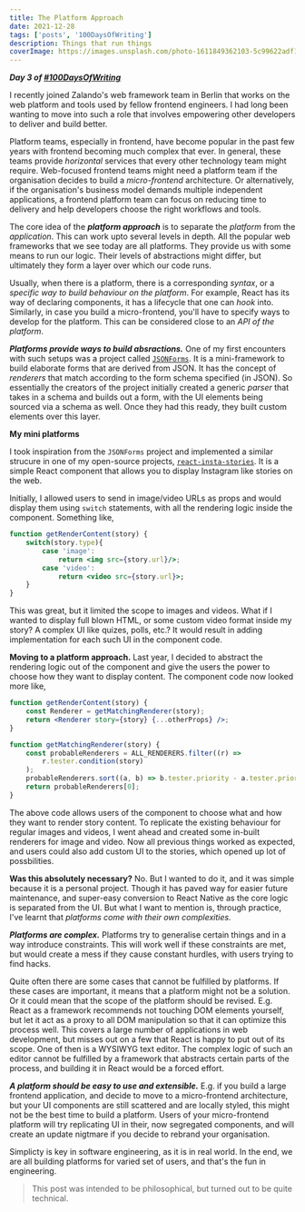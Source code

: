```yaml
---
title: The Platform Approach
date: 2021-12-28
tags: ['posts', '100DaysOfWriting']
description: Things that run things
coverImage: https://images.unsplash.com/photo-1611849362103-5c99622adf18?ixlib=rb-1.2.1&ixid=MnwxMjA3fDB8MHxwaG90by1wYWdlfHx8fGVufDB8fHx8&auto=format&fit=crop&w=2064&q=80
---
```


**_Day 3 of [#100DaysOfWriting](/tags/100DaysOfWriting/)_**

I recently joined Zalando's web framework team in Berlin that works on the web platform and tools used by fellow frontend engineers. I had long been wanting to move into such a role that involves empowering other developers to deliver and build better.

Platform teams, especially in frontend, have become popular in the past few years with frontend becoming much complex that ever. In general, these teams provide _horizontal_ services that every other technology team might require. Web-focused frontend teams might need a platform team if the organisation decides to build a _micro-frontend_ architecture. Or alternatively, if the organisation's business model demands multiple independent applications, a frontend platform team can focus on reducing time to delivery and help developers choose the right workflows and tools.

The core idea of the **_platform approach_** is to separate the _platform_ from the _application_. This can work upto several levels in depth. All the popular web frameworks that we see today are all platforms. They provide us with some means to run our logic. Their levels of abstractions might differ, but ultimately they form a layer over which our code runs.

Usually, when there is a platform, there is a corresponding _syntax_, or a _specific way to build behaviour on the platform_. For example, React has its way of declaring components, it has a lifecycle that one can _hook_ into. Similarly, in case you build a micro-frontend, you'll have to specify ways to develop for the platform. This can be considered close to an _API of the platform_.

**_Platforms provide ways to build absractions._** One of my first encounters with such setups was a project called [`JSONForms`](https://jsonforms.io/). It is a mini-framework to build elaborate forms that are derived from JSON. It has the concept of _renderers_ that match according to the form schema specified (in JSON). So essentially the creators of the project initially created a generic _parser_ that takes in a schema and builds out a form, with the UI elements being sourced via a schema as well. Once they had this ready, they built custom elements over this layer.

**My mini platforms**

I took inspiration from the `JSONForms` project and implemented a similar strucure in one of my open-source projects, [`react-insta-stories`](https://github.com/mohitk05/react-insta-stories). It is a simple React component that allows you to display Instagram like stories on the web.

Initially, I allowed users to send in image/video URLs as props and would display them using `switch` statements, with all the rendering logic inside the component. Something like,

```jsx
function getRenderContent(story) {
    switch(story.type){
        case 'image':
            return <img src={story.url}/>;
        case 'video':
            return <video src={story.url}>;
    }
}
```

This was great, but it limited the scope to images and videos. What if I wanted to display full blown HTML, or some custom video format inside my story? A complex UI like quizes, polls, etc.? It would result in adding implementation for each such UI in the component code.

**Moving to a platform approach.** Last year, I decided to abstract the rendering logic out of the component and give the users the power to choose how they want to display content. The component code now looked more like,

```jsx
function getRenderContent(story) {
	const Renderer = getMatchingRenderer(story);
	return <Renderer story={story} {...otherProps} />;
}

function getMatchingRenderer(story) {
	const probableRenderers = ALL_RENDERERS.filter((r) =>
		r.tester.condition(story)
	);
	probableRenderers.sort((a, b) => b.tester.priority - a.tester.priority);
	return probableRenderers[0];
}
```

The above code allows users of the component to choose what and how they want to render story content. To replicate the existing behaviour for regular images and videos, I went ahead and created some in-built renderers for image and video. Now all previous things worked as expected, and users could also add custom UI to the stories, which opened up lot of possbilities.

**Was this absolutely necessary?** No. But I wanted to do it, and it was simple because it is a personal project. Though it has paved way for easier future maintenance, and super-easy conversion to React Native as the core logic is separated from the UI. But what I want to mention is, through practice, I've learnt that _platforms come with their own complexities._

**_Platforms are complex._** Platforms try to generalise certain things and in a way introduce constraints. This will work well if these constraints are met, but would create a mess if they cause constant hurdles, with users trying to find hacks.

Quite often there are some cases that cannot be fulfilled by platforms. If these cases are important, it means that a platform might not be a solution. Or it could mean that the scope of the platform should be revised. E.g. React as a framework recommends not touching DOM elements yourself, but let it act as a proxy to all DOM manipulation so that it can optimize this process well. This covers a large number of applications in web development, but misses out on a few that React is happy to put out of its scope. One of then is a WYSIWYG text editor. The complex logic of such an editor cannot be fulfilled by a framework that abstracts certain parts of the process, and building it in React would be a forced effort.

**_A platform should be easy to use and extensible._** E.g. if you build a large frontend application, and decide to move to a micro-frontend architecture, but your UI components are still scattered and are locally styled, this might not be the best time to build a platform. Users of your micro-frontend platform will try replicating UI in their, now segregated components, and will create an update nigtmare if you decide to rebrand your organisation.

Simplicty is key in software engineering, as it is in real world. In the end, we are all building platforms for varied set of users, and that's the fun in engineering.

> This post was intended to be philosophical, but turned out to be quite technical.
